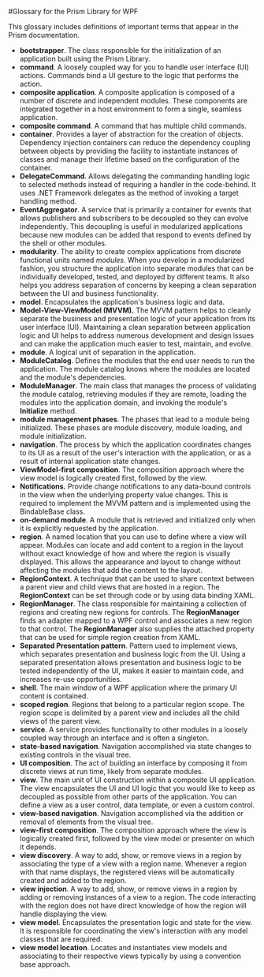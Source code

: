 ﻿#Glossary for the Prism Library for WPF 

This glossary includes definitions of important terms that appear in the Prism documentation.

-  **bootstrapper**. The class responsible for the initialization of an application built using the Prism Library.
-  **command**. A loosely coupled way for you to handle user interface (UI) actions. Commands bind a UI gesture to the logic that performs the action.
-  **composite application**. A composite application is composed of a number of discrete and independent modules. These components are integrated together in a host environment to form a single, seamless application.
-  **composite command**. A command that has multiple child commands.
-  **container**. Provides a layer of abstraction for the creation of objects. Dependency injection containers can reduce the dependency coupling between objects by providing the facility to instantiate instances of classes and manage their lifetime based on the configuration of the container.
-  **DelegateCommand**. Allows delegating the commanding handling logic to selected methods instead of requiring a handler in the code-behind. It uses .NET Framework delegates as the method of invoking a target handling method.
-  **EventAggregator**. A service that is primarily a container for events that allows publishers and subscribers to be decoupled so they can evolve independently. This decoupling is useful in modularized applications because new modules can be added that respond to events defined by the shell or other modules.
-  **modularity**. The ability to create complex applications from discrete functional units named *modules*. When you develop in a modularized fashion, you structure the application into separate modules that can be individually developed, tested, and deployed by different teams. It also helps you address separation of concerns by keeping a clean separation between the UI and business functionality.
-  **model**. Encapsulates the application's business logic and data.
-  **Model-View-ViewModel (MVVM).** The MVVM pattern helps to cleanly separate the business and presentation logic of your application from its user interface (UI). Maintaining a clean separation between application logic and UI helps to address numerous development and design issues and can make the application much easier to test, maintain, and evolve.
-  **module**. A logical unit of separation in the application.
-  **ModuleCatalog**. Defines the modules that the end user needs to run the application. The module catalog knows where the modules are located and the module's dependencies.
-  **ModuleManager**. The main class that manages the process of validating the module catalog, retrieving modules if they are remote, loading the modules into the application domain, and invoking the module's **Initialize** method.
-  **module management phases**. The phases that lead to a module being initialized. These phases are module discovery, module loading, and module initialization.
-  **navigation**. The process by which the application coordinates changes to its UI as a result of the user's interaction with the application, or as a result of internal application state changes.
-  **ViewModel-first composition**. The composition approach where the view model is logically created first, followed by the view.
-  **Notifications.** Provide change notifications to any data-bound controls in the view when the underlying property value changes. This is required to implement the MVVM pattern and is implemented using the BindableBase class.
-  **on-demand module**. A module that is retrieved and initialized only when it is explicitly requested by the application.
-  **region**. A named location that you can use to define where a view will appear. Modules can locate and add content to a region in the layout without exact knowledge of how and where the region is visually displayed. This allows the appearance and layout to change without affecting the modules that add the content to the layout.
-  **RegionContext**. A technique that can be used to share context between a parent view and child views that are hosted in a region. The **RegionContext** can be set through code or by using data binding XAML.
-  **RegionManager**. The class responsible for maintaining a collection of regions and creating new regions for controls. The **RegionManager** finds an adapter mapped to a WPF control and associates a new region to that control. The **RegionManager** also supplies the attached property that can be used for simple region creation from XAML.
-  **Separated Presentation pattern**. Pattern used to implement views, which separates presentation and business logic from the UI. Using a separated presentation allows presentation and business logic to be tested independently of the UI, makes it easier to maintain code, and increases re-use opportunities.
-  **shell**. The main window of a WPF application where the primary UI content is contained.
-  **scoped region**. Regions that belong to a particular region scope. The region scope is delimited by a parent view and includes all the child views of the parent view.
-  **service**. A service provides functionality to other modules in a loosely coupled way through an interface and is often a singleton.
-  **state-based navigation**. Navigation accomplished via state changes to existing controls in the visual tree.
-  **UI composition**. The act of building an interface by composing it from discrete views at run time, likely from separate modules.
-  **view**. The main unit of UI construction within a composite UI application. The view encapsulates the UI and UI logic that you would like to keep as decoupled as possible from other parts of the application. You can define a view as a user control, data template, or even a custom control.
-  **view-based navigation**. Navigation accomplished via the addition or removal of elements from the visual tree.
-  **view-first composition**. The composition approach where the view is logically created first, followed by the view model or presenter on which it depends.
-  **view discovery**. A way to add, show, or remove views in a region by associating the type of a view with a region name. Whenever a region with that name displays, the registered views will be automatically created and added to the region.
-  **view injection**. A way to add, show, or remove views in a region by adding or removing instances of a view to a region. The code interacting with the region does not have direct knowledge of how the region will handle displaying the view.
-  **view model**. Encapsulates the presentation logic and state for the view. It is responsible for coordinating the view's interaction with any model classes that are required.
-  **view model location**. Locates and instantiates view models and associating to their respective views typically by using a convention base approach.